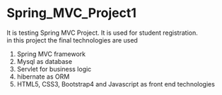 # Spring_MVC_Project1
It is testing Spring MVC Project. It is used for student registration.<br>
in this project the final technologies are used <br>
1. Spring MVC framework <br>
2. Mysql as database <br>
3. Servlet for business logic<br>
4. hibernate as ORM <br>
5. HTML5, CSS3, Bootstrap4 and Javascript as front end technologies <br>


